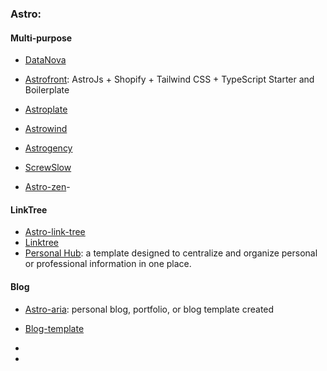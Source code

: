 ### Astro:
#### Multi-purpose
- [DataNova](https://github.com/mearashadowfax/DataNova)
- [Astrofront](https://github.com/themefisher/astrofront-astro): AstroJs + Shopify + Tailwind CSS + TypeScript Starter and Boilerplate
- [Astroplate](https://github.com/zeon-studio/astroplate)
- [Astrowind](https://github.com/onwidget/astrowind)
- [Astrogency](https://github.com/unfolding-io/Astrogency)

- [ScrewSlow](https://github.com/mearashadowfax/ScrewFast)
- [Astro-zen](https://github.com/immois/astro-zen)-
#### LinkTree
- [Astro-link-tree](https://github.com/Shramkoweb/linkt-tree)
- [Linktree](https://github.com/trevortylerlee/treelink)
- [Personal Hub](https://github.com/itsteddydev/hub-itsteddydev): a template designed to centralize and organize personal or professional information in one place.
#### Blog
- [Astro-aria](https://github.com/ccbikai/astro-aria): personal blog, portfolio, or blog template created 
- [Blog-template](https://github.com/danielcgilibert/blog-template)

-
- 
